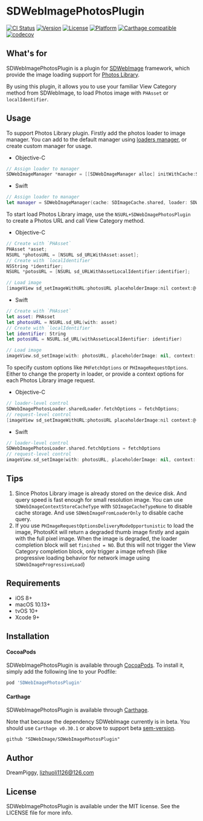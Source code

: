 # SDWebImagePhotosPlugin

[![CI Status](https://img.shields.io/travis/SDWebImage/SDWebImagePhotosPlugin.svg?style=flat)](https://travis-ci.org/SDWebImage/SDWebImagePhotosPlugin)
[![Version](https://img.shields.io/cocoapods/v/SDWebImagePhotosPlugin.svg?style=flat)](https://cocoapods.org/pods/SDWebImagePhotosPlugin)
[![License](https://img.shields.io/cocoapods/l/SDWebImagePhotosPlugin.svg?style=flat)](https://cocoapods.org/pods/SDWebImagePhotosPlugin)
[![Platform](https://img.shields.io/cocoapods/p/SDWebImagePhotosPlugin.svg?style=flat)](https://cocoapods.org/pods/SDWebImagePhotosPlugin)
[![Carthage compatible](https://img.shields.io/badge/Carthage-compatible-4BC51D.svg?style=flat)](https://github.com/SDWebImage/SDWebImagePhotosPlugin)
[![codecov](https://codecov.io/gh/SDWebImage/SDWebImagePhotosPlugin/branch/master/graph/badge.svg)](https://codecov.io/gh/SDWebImage/SDWebImagePhotosPlugin)

## What's for
SDWebImagePhotosPlugin is a plugin for [SDWebImage](https://github.com/rs/SDWebImage/) framework, which provide the image loading support for [Photos Library](https://developer.apple.com/documentation/photokit).

By using this plugin, it allows you to use your familiar View Category method from SDWebImage, to load Photos image with `PHAsset` or `localIdentifier`.

## Usage
To support Photos Library plugin. Firstly add the photos loader to image manager. You can add to the default manager using [loaders manager](https://github.com/rs/SDWebImage/wiki/Advanced-Usage#loaders-manager), or create custom manager for usage.

+ Objective-C

```objectivec
// Assign loader to manager
SDWebImageManager *manager = [[SDWebImageManager alloc] initWithCache:SDImageCache.sharedCache loader:SDWebImagePhotosLoader.sharedLoader];
```

+ Swift

```swift
// Assign loader to manager
let manager = SDWebImageManager(cache: SDImageCache.shared, loader: SDWebImagePhotosLoader.shared)
```

To start load Photos Library image, use the `NSURL+SDWebImagePhotosPlugin` to create a Photos URL and call View Category method.

+ Objective-C

```objectivec
// Create with `PHAsset`
PHAsset *asset;
NSURL *photosURL = [NSURL sd_URLWithAsset:asset];
// Create with `localIdentifier`
NSString *identifier;
NSURL *potosURL = [NSURL sd_URLWithAssetLocalIdentifier:identifier];

// Load image
[imageView sd_setImageWithURL:photosURL placeholderImage:nil context:@{SDWebImageCustomManager: manager}];
```

+ Swift

```swift
// Create with `PHAsset`
let asset: PHAsset
let photosURL = NSURL.sd_URL(with: asset)
// Create with `localIdentifier`
let identifier: String
let potosURL = NSURL.sd_URL(withAssetLocalIdentifier: identifier)

// Load image
imageView.sd_setImage(with: photosURL, placeholderImage: nil, context: [.customManager: manager])
```

To specify custom options like `PHFetchOptions` or `PHImageRequestOptions`. Either to change the property in loader, or provide a context options for each Photos Library image request.

+ Objective-C

```objectivec
// loader-level control
SDWebImagePhotosLoader.sharedLoader.fetchOptions = fetchOptions;
// request-level control
[imageView sd_setImageWithURL:photosURL placeholderImage:nil context:@{SDWebImageContextPhotosImageRequestOptions: requestOptions, SDWebImageCustomManager: manager}];
```

+ Swift

```swift
// loader-level control
SDWebImagePhotosLoader.shared.fetchOptions = fetchOptions
// request-level control
imageView.sd_setImage(with: photosURL, placeholderImage: nil, context:[.requestOptions: requestOptions, .customManager: manager])
```

## Tips

1. Since Photos Library image is already stored on the device disk. And query speed is fast enough for small resolution image. You can use `SDWebImageContextStoreCacheType` with `SDImageCacheTypeNone` to disable cache storage. And use `SDWebImageFromLoaderOnly` to disable cache query.
2. If you use `PHImageRequestOptionsDeliveryModeOpportunistic` to load the image, PhotosKit will return a degraded thumb image firstly and again with the full pixel image. When the image is degraded, the loader completion block will set `finished = NO`. But this will not trigger the View Category completion block, only trigger a image refresh (like progressive loading behavior for network image using `SDWebImageProgressiveLoad`)

## Requirements

+ iOS 8+
+ macOS 10.13+
+ tvOS 10+
+ Xcode 9+

## Installation

#### CocoaPods

SDWebImagePhotosPlugin is available through [CocoaPods](https://cocoapods.org). To install
it, simply add the following line to your Podfile:

```ruby
pod 'SDWebImagePhotosPlugin'
```

#### Carthage

SDWebImagePhotosPlugin is available through [Carthage](https://github.com/Carthage/Carthage).

Note that because the dependency SDWebImage currently is in beta. You should use `Carthage v0.30.1` or above to support beta [sem-version](https://semver.org/).

```
github "SDWebImage/SDWebImagePhotosPlugin"
```

## Author

DreamPiggy, lizhuoli1126@126.com

## License

SDWebImagePhotosPlugin is available under the MIT license. See the LICENSE file for more info.


